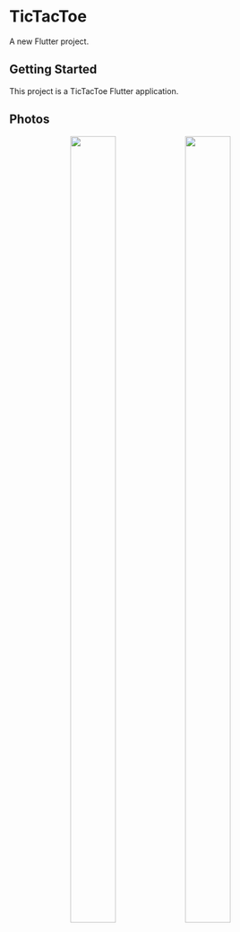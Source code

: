 # TicTacToe

A new Flutter project.

## Getting Started

This project is a TicTacToe Flutter application.
  

## Photos 

<p align="center">
<img src="https://firebasestorage.googleapis.com/v0/b/activegym-1c716.appspot.com/o/TicTacToe%2Fhome.png?alt=media&token=49cdd700-5065-4897-b97a-1b08d61f4a28"  height="60%" width="40%" >
<img src="https://firebasestorage.googleapis.com/v0/b/activegym-1c716.appspot.com/o/TicTacToe%2Fwin.png?alt=media&token=3fe89ca8-5590-4eef-af27-772edab387dc"  height="60%" width="40%" >
</p>




